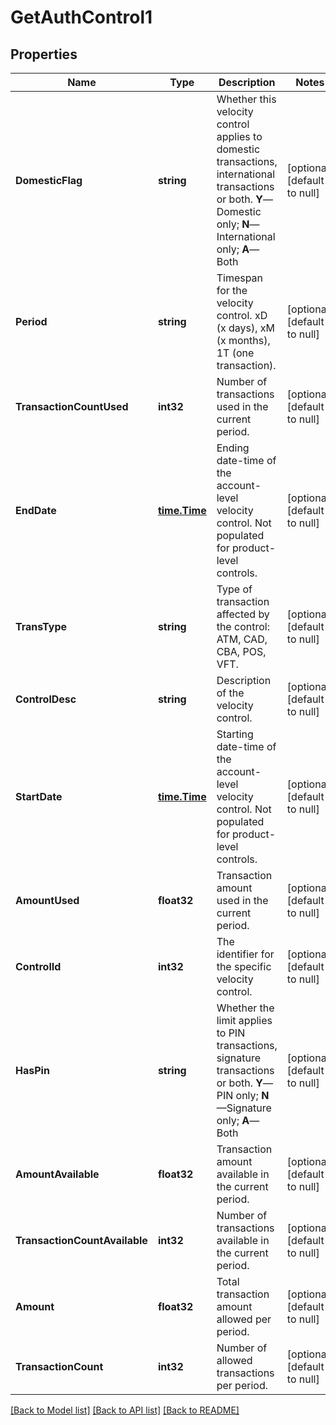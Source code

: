 # GetAuthControl1

## Properties
Name | Type | Description | Notes
------------ | ------------- | ------------- | -------------
**DomesticFlag** | **string** | Whether this velocity control applies to domestic transactions, international transactions or both. **Y**—Domestic only; **N**—International only; **A**—Both | [optional] [default to null]
**Period** | **string** | Timespan for the velocity control. xD (x days), xM (x months), 1T (one transaction). | [optional] [default to null]
**TransactionCountUsed** | **int32** | Number of transactions used in the current period. | [optional] [default to null]
**EndDate** | [**time.Time**](time.Time.md) | Ending date-time of the account-level velocity control. Not populated for product-level controls. | [optional] [default to null]
**TransType** | **string** | Type of transaction affected by the control: ATM, CAD, CBA, POS, VFT. | [optional] [default to null]
**ControlDesc** | **string** | Description of the velocity control. | [optional] [default to null]
**StartDate** | [**time.Time**](time.Time.md) | Starting date-time of the account-level velocity control. Not populated for product-level controls. | [optional] [default to null]
**AmountUsed** | **float32** | Transaction amount used in the current period. | [optional] [default to null]
**ControlId** | **int32** | The identifier for the specific velocity control. | [optional] [default to null]
**HasPin** | **string** | Whether the limit applies to PIN transactions, signature transactions or both. **Y**—PIN only; **N**—Signature only; **A**—Both | [optional] [default to null]
**AmountAvailable** | **float32** | Transaction amount available in the current period. | [optional] [default to null]
**TransactionCountAvailable** | **int32** | Number of transactions available in the current period. | [optional] [default to null]
**Amount** | **float32** | Total transaction amount allowed per period. | [optional] [default to null]
**TransactionCount** | **int32** | Number of allowed transactions per period. | [optional] [default to null]

[[Back to Model list]](../README.md#documentation-for-models) [[Back to API list]](../README.md#documentation-for-api-endpoints) [[Back to README]](../README.md)

